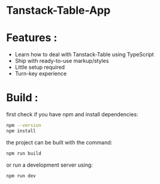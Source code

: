 # Tanstack-Table-App 

# Features :
- Learn how to deal with Tanstack-Table using TypeScript 
- Ship with ready-to-use markup/styles
- Little setup required
- Turn-key experience

# Build :
first check if you have npm and install dependencies:
```sh
npm --version
npm install
```
the project can be built with the command:
```sh
npm run build
```
or run a development server using:
```sh
npm run dev
```
